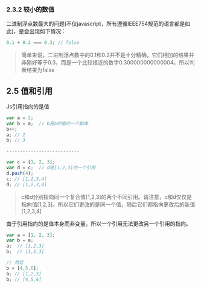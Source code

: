 ### 2.3.2 较小的数值
二进制浮点数最大的问题(不仅javascript，所有遵循IEEE754规范的语言都是如此)，是会出现如下情况：
```js
0.1 + 0.2 === 0.3; // false
```
> 简单来说，二进制浮点数中的0.1和0.2并不是十分精确，它们相加的结果并非刚好等于0.3，而是一个比较接近的数字0.300000000000004，所以判断结果为false

## 2.5 值和引用
Js引用指向的是值
```js
var a = 2;
var b = a;  // b是a的值的一个副本
b++;
a; // 2
b; // 3

---------------------------

var c = [1, 2, 3];
var d = c;  // d是[1,2,3]的一个引用
d.push(4);
c; // [1,2,3,4]
d; // [1,2,3,4]
```
> c和d分别指向同一个复合值[1,2,3]的两个不同引用。请注意，c和d仅仅是指向值[1,2,3]。所以它们更改的是同一个值，随后它们都指向更改后的新值[1,2,3,4]

由于引用指向的是值本身而非变量，所以一个引用无法更改另一个引用的指向。
```js
var a = [1, 2, 3];
var b = a;
a;  // [1,2,3]
b;  // [1,2,3]

// 然后
b = [4,5,6];
a; // [1,2,3]
b; // [4,5,6]
```